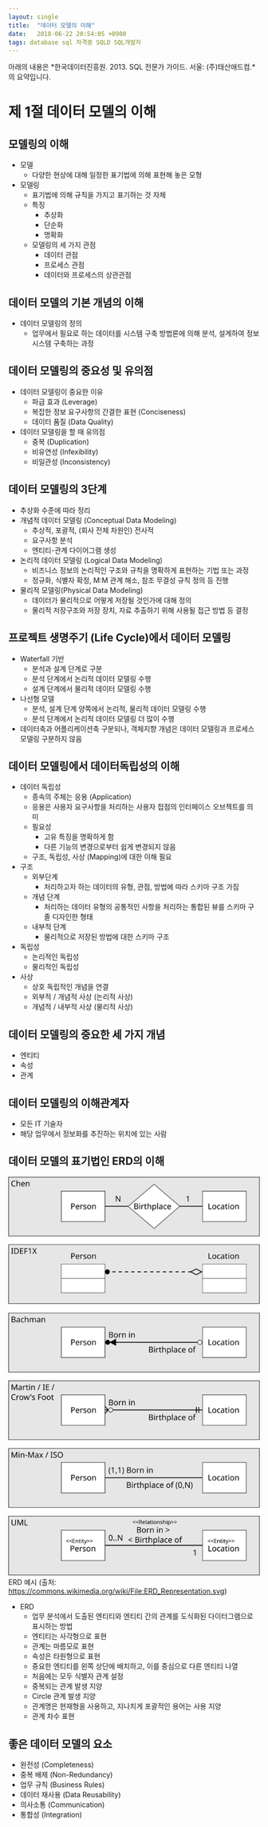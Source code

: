 ```yaml
---
layout: single
title:  "데이터 모델의 이해"
date:   2018-06-22 20:54:05 +0900
tags: database sql 자격증 SQLD SQL개발자
---
```


아래의 내용은 *한국데이터진흥원. 2013. SQL 전문가 가이드. 서울: (주)태산애드컴.*의 요약입니다.


제 1절 데이터 모델의 이해
========================
## 모델링의 이해
* 모델
    * 다양한 현상에 대해 일정한 표기법에 의해 표현해 놓은 모형
* 모델링
    * 표기법에 의해 규칙을 가지고 표기하는 것 자체
    * 특징
        * 추상화
        * 단순화
        * 명확화
    * 모델링의 세 가지 관점
        * 데이터 관점
        * 프로세스 관점
        * 데이터와 프로세스의 상관관점



## 데이터 모델의 기본 개념의 이해
* 데이터 모델링의 정의
    * 업무에서 필요로 하는 데이터를 시스템 구축 방법론에 의해 분석, 설계하여 정보 시스템 구축하는 과정



## 데이터 모델링의 중요성 및 유의점
* 데이터 모델링이 중요한 이유
    * 파급 효과 (Leverage)
    * 복잡한 정보 요구사항의 간결한 표현 (Conciseness)
    * 데이터 품질 (Data Quality)
* 데이터 모델링을 할 때 유의점
    * 중복 (Duplication)
    * 비유연성 (Infexibility)
    * 비일관성 (Inconsistency)



## 데이터 모델링의 3단계
* 추상화 수준에 따라 정리
* 개념적 데이터 모델링 (Conceptual Data Modeling)
    * 추상적, 포괄적, (회사 전체 차원인) 전사적 
    * 요구사항 분석
    * 엔티티-관계 다이어그램 생성
* 논리적 데이터 모델링 (Logical Data Modeling)
    * 비즈니스 정보의 논리적인 구조와 규칙을 명확하게 표현하는 기법 또는 과정
    * 정규화, 식별자 확정, M:M 관계 해소, 참조 무결성 규칙 정의 등 진행
* 물리적 모델링(Physical Data Modeling)
    * 데이터가 물리적으로 어떻게 저장될 것인가에 대해 정의
    * 물리적 저장구조와 저장 장치, 자료 추출하기 위해 사용될 접근 방법 등 결정




## 프로젝트 생명주기 (Life Cycle)에서 데이터 모델링
* Waterfall 기반
    * 분석과 설계 단계로 구분
    * 분석 단계에서 논리적 데이터 모델링 수행
    * 설계 단계에서 물리적 데이터 모델링 수행
* 나선형 모델
    * 분석, 설계 단계 양쪽에서 논리적, 물리적 데이터 모델링 수행
    * 분석 단계에서 논리적 데이터 모델링 더 많이 수행
* 데이터축과 어플리케이션축 구분되나, 객체지향 개념은 데이터 모델링과 프로세스 모델링 구분하지 않음



## 데이터 모델링에서 데이터독립성의 이해
* 데이터 독립성
    * 종속의 주체는 응용 (Application)
    * 응용은 사용자 요구사항을 처리하는 사용자 접점의 인터페이스 오브젝트를 의미
    * 필요성
        * 고유 특징을 명확하게 함
        * 다른 기능의 변경으로부터 쉽게 변경되지 않음
    * 구조, 독립성, 사상 (Mapping)에 대한 이해 필요
* 구조
    * 외부단계
        * 처리하고자 하는 데이터의 유형, 관점, 방법에 따라 스키마 구조 가짐
    * 개념 단계
        * 처리하는 데이터 유형의 공통적인 사항을 처리하는 통합된 뷰를 스키마 구졸 디자인한 형태
    * 내부적 단계
        * 물리적으로 저장된 방법에 대한 스키마 구조
* 독립성
    * 논리적인 독립성
    * 물리적인 독립성
* 사상
    * 상호 독립적인 개념을 연결
    * 외부적 / 개념적 사상 (논리적 사상)
    * 개념적 / 내부적 사상 (물리적 사상)



## 데이터 모델링의 중요한 세 가지 개념
* 엔티티
* 속성
* 관계



## 데이터 모델링의 이해관계자
* 모든 IT 기술자
* 해당 업무에서 정보화를 추진하는 위치에 있는 사람



## 데이터 모델의 표기법인 ERD의 이해
![ERD example](/assets/images/2018-06-22-understanding-of-data-model-01-erd.svg)
ERD 예시 (출처: https://commons.wikimedia.org/wiki/File:ERD_Representation.svg)



* ERD
    * 업무 분석에서 도출된 엔티티와 엔티티 간의 관계를 도식화된 다이터그램으로 표시하는 방법
    * 엔티티는 사각형으로 표현
    * 관계는 마름모로 표현
    * 속성은 타원형으로 표현
    * 중요한 엔티티를 왼쪽 상단에 배치하고, 이를 중심으로 다른 엔티티 나열
    * 처음에는 모두 식별자 관계 설정
    * 중복되는 관계 발생 지양
    * Circle 관계 발생 지양
    * 관계명은 현재형을 사용하고, 지나치게 포괄적인 용어는 사용 지양
    * 관계 차수 표현



## 좋은 데이터 모델의 요소
* 완전성 (Completeness)
* 중복 배제 (Non-Redundancy)
* 업무 규칙 (Business Rules)
* 데이터 재사용 (Data Reusability)
* 의사소통 (Communication)
* 통합성 (Integration)